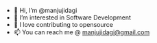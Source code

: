 - 👋 Hi, I’m @manjujidagi
- 👀 I’m interested in Software Development
- 💞️ I love contributing to opensource
- 📫 You can reach me @ manjujidagi@gmail.com

<!---
manjujidagi/manjujidagi is a ✨ special ✨ repository because its `README.md` (this file) appears on your GitHub profile.
You can click the Preview link to take a look at your changes.
--->
